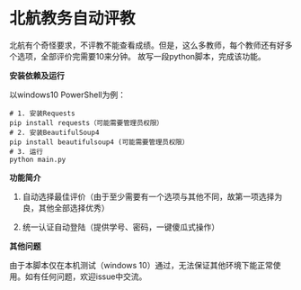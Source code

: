 北航教务自动评教
=======

北航有个奇怪要求，不评教不能查看成绩。但是，这么多教师，每个教师还有好多个选项，全部评价完需要10来分钟。
故写一段python脚本，完成该功能。

**安装依赖及运行**

以windows10 PowerShell为例：

```
# 1. 安装Requests
pip install requests（可能需要管理员权限）
# 2. 安装BeautifulSoup4
pip install beautifulsoup4 (可能需要管理员权限）
# 3. 运行
python main.py
```

**功能简介**

1. 自动选择最佳评价（由于至少需要有一个选项与其他不同，故第一项选择为良，其他全部选择优秀）

2. 统一认证自动登陆（提供学号、密码，一键傻瓜式操作）


**其他问题**

由于本脚本仅在本机测试（windows 10）通过，无法保证其他环境下能正常使用。如有任何问题，欢迎issue中交流。
